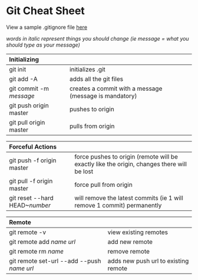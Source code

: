 # Git Cheat Sheet

View a sample .gitignore file [here](https://github.com/asdfasdfvful/Pitched-Wallpapers/blob/master/.gitignor)

*words in italic represent things you should change (ie message = what you should type as your message)*

|Initializing||
:---|:---
git init | initializes .git
git add -A | adds all the git files
git commit -m *message* | creates a commit with a message (message is mandatory)
git push origin master|pushes to origin
git pull origin master|pulls from origin

|Forceful Actions||
:---|:---
git push -f origin master|force pushes to origin (remote will be exactly like the origin, changes there will be lost
git pull -f origin master|force pull from origin
git reset --hard HEAD~*number*|will remove the latest <number> commits (ie 1 will remove 1 commit) permanently


|Remote||
:---|:---
git remote -v | view existing remotes
git remote add *name* *url* | add new remote
git remote rm *name* | remove remote
git remote set-url --add --push *name* *url*| adds new push url to existing remote
